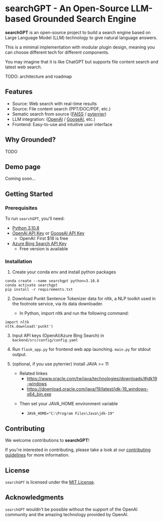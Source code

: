 searchGPT - An Open-Source LLM-based Grounded Search Engine
==================================================

**searchGPT** is an open-source project to build a search engine based on Large Language Model (LLM) technology to give natural language answers.

This is a minimal implementation with modular plugin design, meaning you can choose different tech for different components.

You may imagine that it is like ChatGPT but supports file content search and latest web search.

TODO: architecture and roadmap

Features
--------

* Source: Web search with real-time results
* Source: File content search (PPT/DOC/PDF, etc.)
* Sematic search from source ([FAISS](https://github.com/facebookresearch/faiss) / [pyterrier](https://github.com/terrier-org/pyterrier))
* LLM integration: ([OpenAI](https://platform.openai.com/docs/api-reference?lang=python) / [GooseAI](https://goose.ai/), etc.)
* Frontend: Easy-to-use and intuitive user interface

Why Grounded?
---------------
TODO

Demo page
---------------
Coming soon...

Getting Started
---------------

### Prerequisites

To run `searchGPT`, you'll need:

* [Python 3.10.8](https://www.python.org/downloads/)
* [OpenAI API Key](https://beta.openai.com/signup) or [GooseAI API Key](https://goose.ai/)
  * OpenAI: First $18 is free
* [Azure Bing Search API Key](https://www.microsoft.com/en-us/bing/apis/bing-web-search-api/)
  * Free version is available



### Installation

1. Create your conda env and install python packages
```
conda create --name searchgpt python=3.10.8
conda activate searchgpt
pip install -r requirements.txt
```

2. Download Punkt Sentence Tokenizer data for nltk, a NLP toolkit used in the footnote service, via its data downloader.

   - In Python, import nltk and run the following command:
```
import nltk
nltk.download('punkt')
```

3. Input API keys (OpenAI/Azure Bing Search) in `backend/src/config/config.yaml`
4. Run `flask_app.py` for frontend web app launching. `main.py` for stdout output. 
5. (optional, if you use pyterrier) Install JAVA >= 11
   * Related linkes
     - https://www.oracle.com/tw/java/technologies/downloads/#jdk19-windows
     - https://download.oracle.com/java/19/latest/jdk-19_windows-x64_bin.exe

   - Then set your JAVA_HOME environment variable

     - `JAVA_HOME="C:\Program Files\Java\jdk-19"`

Contributing
------------

We welcome contributions to **searchGPT**! 

If you're interested in contributing, please take a look at our [contributing guidelines](./CONTRIBUTING.md) for more information.

License
-------

`searchGPT` is licensed under the [MIT License](./LICENSE).

Acknowledgments
---------------

`searchGPT` wouldn't be possible without the support of the OpenAI community and the amazing technology provided by OpenAI.